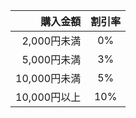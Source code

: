 |      購入金額 | 割引率  |
|----------:|:----:|
|  2,000円未満 |  0%  |
|  5,000円未満 |  3%  |
| 10,000円未満 |  5%  |
| 10,000円以上 | 10%  |

